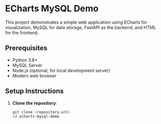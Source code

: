 # ECharts MySQL Demo

This project demonstrates a simple web application using ECharts for visualization, MySQL for data storage, FastAPI as the backend, and HTML for the frontend.

## Prerequisites
- Python 3.8+
- MySQL Server
- Node.js (optional, for local development server)
- Modern web browser

## Setup Instructions

1. **Clone the repository**:
   ```bash
   git clone <repository-url>
   cd echarts-mysql-demo